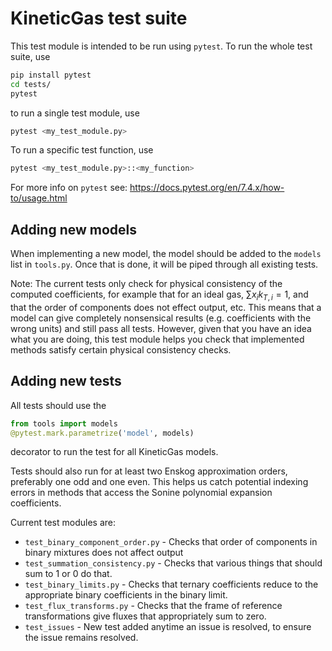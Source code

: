 # KineticGas test suite

This test module is intended to be run using `pytest`. To run the whole test suite, use
```bash
pip install pytest
cd tests/
pytest
```
to run a single test module, use
```bash
pytest <my_test_module.py>
```
To run a specific test function, use
```bash
pytest <my_test_module.py>::<my_function>
```
For more info on `pytest` see: https://docs.pytest.org/en/7.4.x/how-to/usage.html

## Adding new models
When implementing a new model, the model should be added to the `models` list in `tools.py`. Once that is done, it will
be piped through all existing tests.

Note: The current tests only check for physical consistency of the computed coefficients, for example that for an ideal
gas, $\sum x_i k_{T,i} = 1$, and that the order of components does not effect output, etc. This means that a model
can give completely nonsensical results (e.g. coefficients with the wrong units) and still pass all tests. However, 
given that you have an idea what you are doing, this test module helps you check that implemented methods satisfy
certain physical consistency checks.

## Adding new tests

All tests should use the
```python
from tools import models
@pytest.mark.parametrize('model', models)
```
decorator to run the test for all KineticGas models.

Tests should also run for at least two Enskog approximation orders, preferably one odd and one even. This helps us catch
potential indexing errors in methods that access the Sonine polynomial expansion coefficients.

Current test modules are:
* `test_binary_component_order.py` - Checks that order of components in binary mixtures does not affect output
* `test_summation_consistency.py` - Checks that various things that should sum to 1 or 0 do that.
* `test_binary_limits.py` - Checks that ternary coefficients reduce to the appropriate binary coefficients in the binary limit.
* `test_flux_transforms.py` - Checks that the frame of reference transformations give fluxes that appropriately sum to zero.
* `test_issues` - New test added anytime an issue is resolved, to ensure the issue remains resolved.